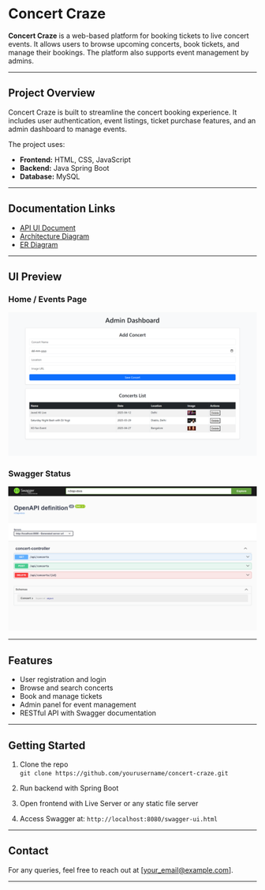 # Concert Craze

**Concert Craze** is a web-based platform for booking tickets to live concert events. It allows users to browse upcoming concerts, book tickets, and manage their bookings. The platform also supports event management by admins.

---

## Project Overview

Concert Craze is built to streamline the concert booking experience. It includes user authentication, event listings, ticket purchase features, and an admin dashboard to manage events. 

The project uses:
- **Frontend:** HTML, CSS, JavaScript
- **Backend:** Java Spring Boot
- **Database:** MySQL

---

## Documentation Links

- [API UI Document](https://docs.google.com/document/d/12VCAHjyBFXaJuAUCW_GkqEqjPDS6pM3S-vyp4tZNwtk/edit?usp=sharing)  
- [Architecture Diagram](https://docs.google.com/document/d/1O3opYtxxhXzqpzHZaSKCkpvD8FJBjsaM0q-npIpYekA/edit?usp=sharing)  
- [ER Diagram](https://docs.google.com/document/d/12ijJc4_Xcke4Fj18-fr4THZdbfarq2vo9DoxuV8cN9g/edit?usp=sharing)


---

## UI Preview

### Home / Events Page
![UI Screenshot](./Images/API_UIDiagram.png)

### Swagger Status
![Swagger Screenshot](./Images/Swagger_Api_Diagram.png)


---

## Features

- User registration and login
- Browse and search concerts
- Book and manage tickets
- Admin panel for event management
- RESTful API with Swagger documentation

---

## Getting Started

1. Clone the repo  
   `git clone https://github.com/yourusername/concert-craze.git`

2. Run backend with Spring Boot  
3. Open frontend with Live Server or any static file server  
4. Access Swagger at: `http://localhost:8080/swagger-ui.html`

---

## Contact

For any queries, feel free to reach out at [your_email@example.com].

---

